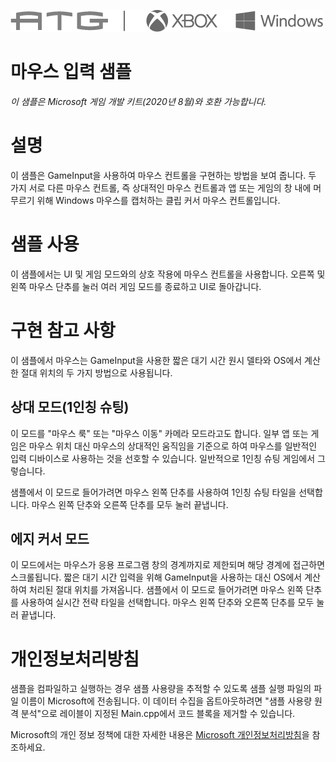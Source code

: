  ![](./media/image1.png)

#   마우스 입력 샘플

*이 샘플은 Microsoft 게임 개발 키트(2020년 8월)와 호환 가능합니다.*

# 설명

이 샘플은 GameInput을 사용하여 마우스 컨트롤을 구현하는 방법을 보여
줍니다. 두 가지 서로 다른 마우스 컨트롤, 즉 상대적인 마우스 컨트롤과 앱
또는 게임의 창 내에 머무르기 위해 Windows 마우스를 캡처하는 클립 커서
마우스 컨트롤입니다.

# 샘플 사용

이 샘플에서는 UI 및 게임 모드와의 상호 작용에 마우스 컨트롤을
사용합니다. 오른쪽 및 왼쪽 마우스 단추를 눌러 여러 게임 모드를 종료하고
UI로 돌아갑니다.

# 구현 참고 사항

이 샘플에서 마우스는 GameInput을 사용한 짧은 대기 시간 원시 델타와
OS에서 계산한 절대 위치의 두 가지 방법으로 사용됩니다.

## 

## 상대 모드(1인칭 슈팅)

이 모드를 "마우스 룩" 또는 "마우스 이동" 카메라 모드라고도 합니다. 일부
앱 또는 게임은 마우스 위치 대신 마우스의 상대적인 움직임을 기준으로 하여
마우스를 일반적인 입력 디바이스로 사용하는 것을 선호할 수 있습니다.
일반적으로 1인칭 슈팅 게임에서 그렇습니다.

샘플에서 이 모드로 들어가려면 마우스 왼쪽 단추를 사용하여 1인칭 슈팅
타일을 선택합니다. 마우스 왼쪽 단추와 오른쪽 단추를 모두 눌러 끝냅니다.

## 에지 커서 모드

이 모드에서는 마우스가 응용 프로그램 창의 경계까지로 제한되며 해당
경계에 접근하면 스크롤됩니다. 짧은 대기 시간 입력을 위해 GameInput을
사용하는 대신 OS에서 계산하여 처리된 절대 위치를 가져옵니다. 샘플에서 이
모드로 들어가려면 마우스 왼쪽 단추를 사용하여 실시간 전략 타일을
선택합니다. 마우스 왼쪽 단추와 오른쪽 단추를 모두 눌러 끝냅니다.

# 개인정보처리방침

샘플을 컴파일하고 실행하는 경우 샘플 사용량을 추적할 수 있도록 샘플 실행
파일의 파일 이름이 Microsoft에 전송됩니다. 이 데이터 수집을
옵트아웃하려면 \"샘플 사용량 원격 분석\"으로 레이블이 지정된
Main.cpp에서 코드 블록을 제거할 수 있습니다.

Microsoft의 개인 정보 정책에 대한 자세한 내용은 [Microsoft
개인정보처리방침](https://privacy.microsoft.com/en-us/privacystatement/)을
참조하세요.
